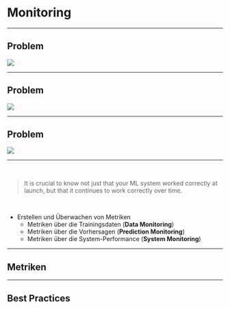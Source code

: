 # Monitoring

---

## Problem

<a href="https://info.algorithmia.com/hubfs/2020/Webinars/Forrester/Eight-must-haves-slides-final.pdf" target="_blank" >
    <img src="/images/problem-code-is-deterministic.png" class="mt-4 h-9/10 rounded shadow" />
</a>

<!-- 
Wenn man eine konventielle Software deployt, dann muss man sich in der Regel keine Sorgen machen, dass diese auf einmal aufhört zu funktionieren.
Natürlich werden dennoch in der Regel Updates veröffentlicht, um neue System- oder Geschäftsanforderungen zu erfüllen.
Außerdem existiert auch hier Monitoring. Aber nicht, da die Software auf einmal aufhören könnte zu funktionieren, sondern um beispielsweise die Nutzer-Anzahl oder Startzeit zu messen.
-->

---

## Problem

<a href="https://info.algorithmia.com/hubfs/2020/Webinars/Forrester/Eight-must-haves-slides-final.pdf" target="_blank" >
    <img src="/images/problem-models-performance-can-decay.png" class="mt-4 h-9/10 rounded shadow" />
</a>

<!-- 
Modelle des maschinellen Lernens verschlechtern sich mit der Zeit. Sie sind dynamisch und reagieren auf Veränderungen in der realen Welt.
Gründe dafür sind beispielsweise Veränderungen in der Umwelt oder im Verbraucherverhalten.
-->

---

## Problem

<a href="https://info.algorithmia.com/hubfs/2020/Webinars/Forrester/Eight-must-haves-slides-final.pdf" target="_blank" >
    <img src="/images/problem-models-must-be-monitored.png" class="mt-4 h-9/10 rounded shadow" />
</a>

---

<br>

> It is crucial to know not just that your ML system worked correctly at launch, but that it continues to work correctly over time.

<!-- 
Quelle: https://static.googleusercontent.com/media/research.google.com/en//pubs/archive/aad9f93b86b7addfea4c419b9100c6cdd26cacea.pdf

**Deutsch**: Es ist von entscheidender Bedeutung, dass Ihr ML-System nicht nur beim Start korrekt funktioniert, sondern auch im Laufe der Zeit weiterhin korrekt funktioniert.
-->

<br>

- Erstellen und Überwachen von Metriken
    - Metriken über die Trainingsdaten (**Data Monitoring**)
    - Metriken über die Vorhersagen (**Prediction Monitoring**)
    - Metriken über die System-Performance (**System Monitoring**)

<!-- 
**Data Monitoring**: Eingabedaten (z. B. Nutzerverhalten) überwachen, um außergewöhnliche Änderungen frühzeitig festzustellen

**Prediction Monitoring**: Ausgabedaten überwachen, um außergewöhnliche Änderungen frühzeitig festzustellen (Warum wurde Vorhersage X getroffen?)

**System Monitoring**: Performance der Applikation (+ Hardware) überwachen, um außergewöhnliche Änderungen durch das Model frühzeitig festzustellen (Besonders wichtig für Anbieter wie Netflix, die Inhalte per ML On-Demand generieren)
-->

---

## Metriken

<!-- 
https://www.evidentlyai.com/blog/ml-monitoring-metrics
https://static.googleusercontent.com/media/research.google.com/en//pubs/archive/aad9f93b86b7addfea4c419b9100c6cdd26cacea.pdf
https://martinfowler.com/articles/cd4ml.html#ModelMonitoringAndObservability
-->

<!-- TODO: Wie werden diese Berechnet? -> KaTeX benutzen -->

---

## Best Practices
